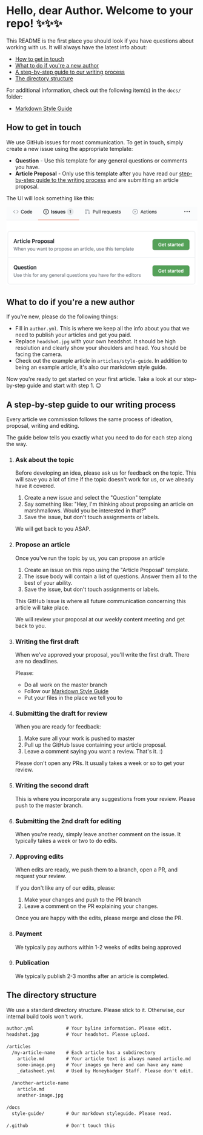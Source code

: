 <!--
WARNING: Don't edit this file on individual author repos.
Honeybadger staff periodically pushes out new versions of this
file to all author repos. Any changes you make will be
overwritten when we do this.
-->

<!-- omit in toc -->
# Hello, dear Author. Welcome to your repo! ✨✨✨

This README is the first place you should look if you have questions about working with us. It will always have the latest info about:

- [How to get in touch](#how-to-get-in-touch)
- [What to do if you're a new author](#what-to-do-if-youre-a-new-author)
- [A step-by-step guide to our writing process](#a-step-by-step-guide-to-our-writing-process)
- [The directory structure](#the-directory-structure)

For additional information, check out the following item(s) in the `docs/` folder:

- [Markdown Style Guide](docs/style-guide/style-guide.md)

## How to get in touch

We use GitHub issues for most communication. To get in touch, simply create a new issue using the appropriate template:

- **Question** - Use this template for any general questions or comments you have.
- **Article Proposal** - Only use this template after you have read our [step-by-step guide to the writing process](#a-step-by-step-guide-to-our-writing-process) and are submitting an article proposal.

The UI will look something like this:

![Github Issue Templates](docs/images/issue-templates.png)

## What to do if you're a new author

If you're new, please do the following things:

- Fill in `author.yml`. This is where we keep all the info about you that we need to publish your articles and get you paid.
- Replace `headshot.jpg` with your own headshot. It should be high resolution and clearly show your shoulders and head. You should be facing the camera.
- Check out the example article in `articles/style-guide`. In addition to being an example article, it's also our markdown style guide.

Now you're ready to get started on your first article. Take a look at our step-by-step guide and start with step 1. 😉

## A step-by-step guide to our writing process

Every article we commission follows the same process of ideation, proposal, writing and editing.

The guide below tells you exactly what you need to do for each step along the way.

1. ### Ask about the topic

   Before developing an idea, please ask us for feedback on the topic. This will save you a lot of time if the topic doesn't work for us, or we already have it covered.

   1. Create a new issue and select the "Question" template
   2. Say something like: "Hey, I'm thinking about proposing an article on marshmallows. Would you be interested in that?"
   3. Save the issue, but don't touch assignments or labels.

   We will get back to you ASAP.

2. ### Propose an article

   Once you've run the topic by us, you can propose an article

   1. Create an issue on this repo using the "Article Proposal" template.
   2. The issue body will contain a list of questions. Answer them all to the best of your ability.
   3. Save the issue, but don't touch assignments or labels.

   This GitHub Issue is where all future communication concerning this article will take place.

   We will review your proposal at our weekly content meeting and get back to you.

3. ### Writing the first draft

   When we've approved your proposal, you'll write the first draft. There are no deadlines.

   Please:

   - Do all work on the master branch
   - Follow our [Markdown Style Guide](docs/style-guide/style-guide.md)
   - Put your files in the place we tell you to

4. ### Submitting the draft for review

   When you are ready for feedback:

   1. Make sure all your work is pushed to master
   2. Pull up the GitHub Issue containing your article proposal.
   3. Leave a comment saying you want a review. That's it. :)

   Please don't open any PRs. It usually takes a week or so to get your review.

5. ### Writing the second draft
   This is where you incorporate any suggestions from your review. Please push to the master branch.
6. ### Submitting the 2nd draft for editing
   When you're ready, simply leave another comment on the issue. It typically takes a week or two to do edits.
7. ### Approving edits

   When edits are ready, we push them to a branch, open a PR, and request your review.

   If you don't like any of our edits, please:

   1. Make your changes and push to the PR branch
   2. Leave a comment on the PR explaining your changes.

   Once you are happy with the edits, please merge and close the PR.

8. ### Payment
   We typically pay authors within 1-2 weeks of edits being approved
9. ### Publication
   We typically publish 2-3 months after an article is completed.

## The directory structure

We use a standard directory structure. Please stick to it. Otherwise, our internal build tools won't work.

```
author.yml            # Your byline information. Please edit.
headshot.jpg          # Your headshot. Please upload.

/articles
  /my-article-name    # Each article has a subdirectory
    article.md        # Your article text is always named article.md
    some-image.png    # Your images go here and can have any name
    _datasheet.yml    # Used by Honeybadger Staff. Please don't edit.

  /another-article-name
    article.md
    another-image.jpg

/docs
  style-guide/        # Our markdown styleguide. Please read.

/.github              # Don't touch this
```
